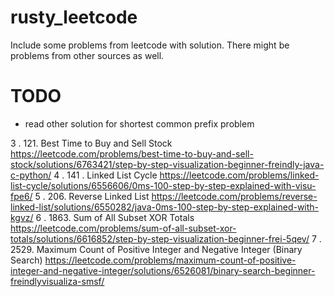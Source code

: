 # rusty_leetcode
Include some problems from leetcode with solution. There might be problems from other sources as well.

# TODO
 - read other solution for shortest common prefix problem
 
3 . 121. Best Time to Buy and Sell Stock
    https://leetcode.com/problems/best-time-to-buy-and-sell-stock/solutions/6763421/step-by-step-visualization-beginner-freindly-java-c-python/
4 . 141 . Linked List Cycle
    https://leetcode.com/problems/linked-list-cycle/solutions/6556606/0ms-100-step-by-step-explained-with-visu-fpe6/
5 . 206. Reverse Linked List
    https://leetcode.com/problems/reverse-linked-list/solutions/6550282/java-0ms-100-step-by-step-explained-with-kgvz/
6 . 1863. Sum of All Subset XOR Totals
    https://leetcode.com/problems/sum-of-all-subset-xor-totals/solutions/6616852/step-by-step-visualization-beginner-frei-5qev/
7 . 2529. Maximum Count of Positive Integer and Negative Integer (Binary Search)
    https://leetcode.com/problems/maximum-count-of-positive-integer-and-negative-integer/solutions/6526081/binary-search-beginner-freindlyvisualiza-smsf/